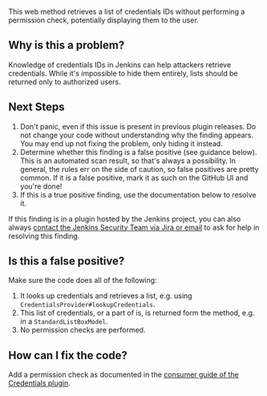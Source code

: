 This web method retrieves a list of credentials IDs without performing a permission check, potentially displaying them to the user.

## Why is this a problem?

Knowledge of credentials IDs in Jenkins can help attackers retrieve credentials. While it's impossible to hide them entirely, lists should be returned only to authorized users.

## Next Steps

<!-- Generic section used in all findings -->

1. Don't panic, even if this issue is present in previous plugin releases. Do not change your code without understanding why the finding appears. You may end up not fixing the problem, only hiding it instead.
2. Determine whether this finding is a false positive (see guidance below). This is an automated scan result, so that's always a possibility. In general, the rules err on the side of caution, so false positives are pretty common. If it is a false positive, mark it as such on the GitHub UI and you're done!
3. If this is a true positive finding, use the documentation below to resolve it.

If this finding is in a plugin hosted by the Jenkins project, you can also always [contact the Jenkins Security Team via Jira or email](https://www.jenkins.io/security/#reporting-vulnerabilities) to ask for help in resolving this finding.

## Is this a false positive?

Make sure the code does all of the following:

1. It looks up credentials and retrieves a list, e.g. using `CredentialsProvider#lookupCredentials`.
2. This list of credentials, or a part of is, is returned form the method, e.g. in a `StandardListBoxModel`.
3. No permission checks are performed.

## How can I fix the code?

Add a permission check as documented in the [consumer guide of the Credentials plugin](https://github.com/jenkinsci/credentials-plugin/blob/master/docs/consumer.adoc#providing-a-ui-form-element-to-let-a-user-select-credentials).
